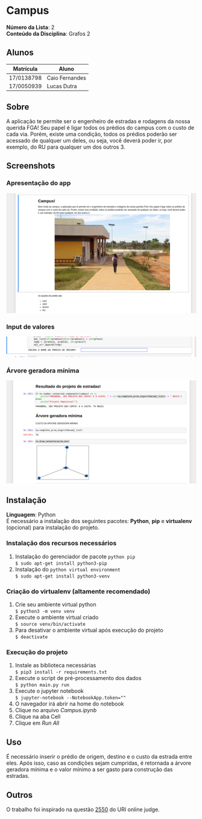 # Campus

**Número da Lista**: 2<br>
**Conteúdo da Disciplina**: Grafos 2<br>

## Alunos
|Matrícula | Aluno |
| -- | -- |
| 17/0138798  |  Caio Fernandes |
| 17/0050939  |  Lucas Dutra |

## Sobre 
A aplicação te permite ser o engenheiro de estradas e rodagens da nossa querida FGA! Seu papel é ligar todos os prédios do campus com o custo de cada via. Porém, existe uma condição, todos os prédios poderão ser acessado de qualquer um deles, ou seja, você deverá poder ir, por exemplo, do RU para qualquer um dos outros 3.

## Screenshots
### Apresentação do app
![print1](img/print1.png)
### Input de valores
![print2](img/print2.png)
### Árvore geradora mínima
![print3](img/print3.png)

## Instalação 
**Linguagem**: Python<br>
É necessário a instalação dos seguintes pacotes: **Python**, **pip** e **virtualenv** (opcional) para instalação do projeto.
### Instalação dos recursos necessários
1. Instalação do gerenciador de pacote `python pip`<br>
    ```$ sudo apt-get install python3-pip```
2. Instalação do `python virtual environment`<br>
    ```$ sudo apt-get install python3-venv```

### Criação do virtualenv (altamente recomendado)
1. Crie seu ambiente virtual python  
    ```$ python3 -m venv venv ```  
2. Execute o ambiente virtual criado  
    ```$ source venv/bin/activate```  
3. Para desativar o ambiente virtual após execução do projeto   
    ```$ deactivate```
### Execução do projeto
1. Instale as biblioteca necessárias  
    ```$ pip3 install -r requirements.txt```
2. Execute o script de pré-processamento dos dados  
    ```$ python main.py run```
3. Execute o jupyter notebook  
    ```$ jupyter-notebook --NotebookApp.token=""```
4. O navegador irá abrir na home do notebook
5. Clique no arquivo _Campus.ipynb_
6. Clique na aba Cell
7. Clique em _Run All_

## Uso 
É necessário inserir o prédio de origem, destino e o custo da estrada entre eles. Após isso, caso as condições sejam cumpridas, é retornada a árvore geradora mínima e o valor mínimo a ser gasto para construção das estradas.

## Outros 
O trabalho foi inspirado na questão [2550](https://www.urionlinejudge.com.br/judge/pt/problems/view/2550) do URI online judge.




